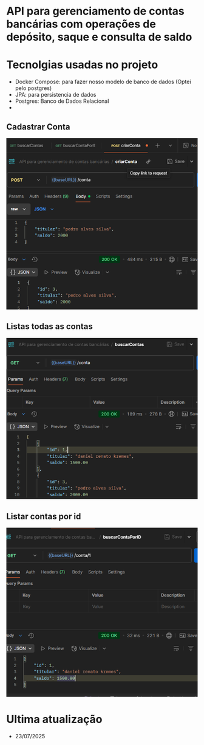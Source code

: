 # API para gerenciamento de contas bancárias com operações de depósito, saque e consulta de saldo

# Tecnolgias usadas no projeto
- Docker Compose: para fazer nosso modelo de banco de dados (Optei pelo postgres)
- JPA: para persistencia de dados 
- Postgres: Banco de Dados Relacional
- 

## Cadastrar Conta
![img_3.png](img_3.png)

## Listas todas as contas
![img.png](img.png)

## Listar contas por id
![img_1.png](img_1.png)

# Ultima atualização 
- 23/07/2025